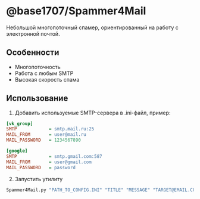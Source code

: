 # @base1707/Spammer4Mail
Небольшой многопоточный спамер, ориентированный на работу с электронной почтой.

## Особенности
* Многопоточность
* Работа с любым SMTP
* Высокая скорость спама

## Использование
1. Добавить используемые SMTP-сервера в .ini-файл, пример:
```ini
[vk_group]
SMTP 			= smtp.mail.ru:25
MAIL_FROM 		= user@mail.ru
MAIL_PASSWORD 	= 1234567890

[google]
SMTP 			= smtp.gmail.com:587
MAIL_FROM 		= user@gmail.com
MAIL_PASSWORD 	= password
```

2. Запустить утилиту
```python
Spammer4Mail.py "PATH_TO_CONFIG.INI" "TITLE" "MESSAGE" "TARGET@EMAIL.COM"
```
